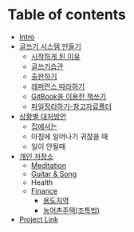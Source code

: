 # Table of contents

* [Intro](README.md)
* [글쓰기 시스템 만들기](system/README.md)
  * [시작하게 된 이유](system/intro.md)
  * [글쓰기습관](system/habit.md)
  * [출판하기](system/publish.md)
  * [레퍼런스 따라하기](system/copying.md)
  * [GitBook을 이용한 책쓰기](system/gitbook.md)
  * [파일정리하기-참고자료폴더](system/reference-folder.md)
* [상황별 대처방안](case/README.md)
  * [집에서는](case/athome집에서는.md)
  * 아침에 일어나기 귀찮을 때
  * 일이 안될때
* [개인 저장소](personal/README.md)
  * [Meditation](personal/meditation.md)
  * [Guitar & Song](personal/mymusic.md)
  * Health
  * [Finance](personal/finance.md)
    * [용도지역](personal/용도지역.md)
    * [농어촌주택(조특법)](personal/조세특례제한법제99조의4-농어촌주택.md)
* [Project Link](https://jungcho.gitbook.io/project)



